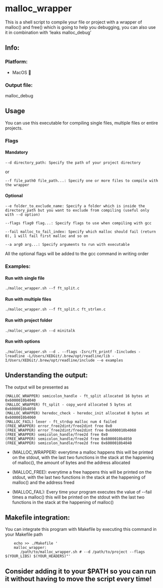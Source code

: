 # malloc_wrapper

This is a shell script to compile your file or project with a wrapper of malloc() and free() which is going to help you debugging, you can also use it in combination with ‘leaks malloc_debug’

## Info:

### Platform:

 - MacOS 🍏

### Output file:

malloc_debug


## Usage

You can use this executable for compiling single files, multiple files or entire projects.

### Flags

 #### Mandatory
 
    --d directory_path: Specify the path of your project directory
 
 or
 
    --f file_path0 file_path...: Specify one or more files to compile with the wrapper
   
 #### Optional
 
    --e folder_to_exclude_name: Specify a folder which is inside the directory_path but you want to exclude from compiling (useful only with --d option)
   
    --flags flag0 flag...: Specify flags to use when compiling with gcc

    --fail malloc_to_fail_index: Specify which malloc should fail (return 0), 1 will fail first malloc and so on 
   
    --a arg0 arg...: Specify arguments to run with executable

   
 All the optional flags will be added to the gcc command in writing order

### Examples:

#### Run with single file

    ./malloc_wrapper.sh --f ft_split.c
   
#### Run with multiple files

    ./malloc_wrapper.sh --f ft_split.c ft_strlen.c

#### Run with project folder

    ./malloc_wrapper.sh --d minitalk

#### Run with options

    ./malloc_wrapper.sh --d . --flags -Isrc/ft_printf -Iincludes -lreadline -L/Users/XEDGit/.brew/opt/readline/lib -I/Users/XEDGit/.brew/opt/readline/include --e examples 

## Understanding the output:

The output will be presented as

    (MALLOC_WRAPPER) semicolon_handle - ft_split allocated 16 bytes at 0x6000010b4040
    (MALLOC_WRAPPER) ft_split - copy_word allocated 5 bytes at 0x6000010b4050
    (MALLOC_WRAPPER) heredoc_check - heredoc_init allocated 8 bytes at 0x6000010b4060
    (MALLOC_FAIL) lexer - ft_strdup malloc num 4 failed
    (FREE_WRAPPER) error_free2dint/free2dint free 0x0
    (FREE_WRAPPER) error_free2dint/free2dint free 0x6000010b4060
    (FREE_WRAPPER) semicolon_handle/free2d free 0x0
    (FREE_WRAPPER) semicolon_handle/free2d free 0x6000010b4050
    (FREE_WRAPPER) semicolon_handle/free2d free 0x6000010b4040

 - (MALLOC_WRAPPER):
everytime a malloc happens this will be printed on the stdout, with the last two functions in the stack at the happening of malloc(), the amount of bytes and the address allocated
   
 - (MALLOC_FREE):
everytime a free happens this will be printed on the stdout, with the last two functions in the stack at the happening of malloc() and the address freed

 - (MALLOC_FAIL):
Every time your program executes the value of --fail times a malloc() this will be printed on the stdout with the  last two functions in the stack at the happening of malloc()


## Makefile integration:
You can integrate this program with Makefile by executing this command in your Makefile path

```shell
    echo >> ./Makefile '
    malloc_wrapper:
       /path/to/malloc_wrapper.sh # --d /path/to/project --flags $(YOUR_LIBS) $(YOUR_HEADERS)"'
```

## Consider adding it to your $PATH so you can run it without having to move the script every time!
